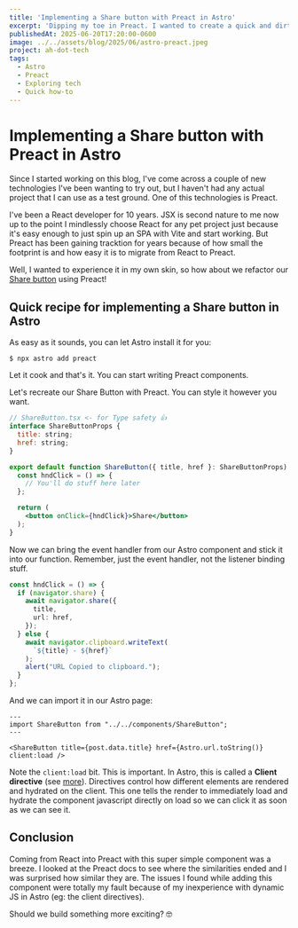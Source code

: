 ```yaml
---
title: 'Implementing a Share button with Preact in Astro'
excerpt: 'Dipping my toe in Preact. I wanted to create a quick and dirty component to ✨feel✨ Preact as an experienced React developer. Spoiler alert: it was a breeze.'
publishedAt: 2025-06-20T17:20:00-0600
image: ../../assets/blog/2025/06/astro-preact.jpeg
project: ah-dot-tech
tags:
  - Astro
  - Preact
  - Exploring tech
  - Quick how-to
---
```

# Implementing a Share button with Preact in Astro

Since I started working on this blog, I've come across a couple of new technologies I've been wanting to try out, but I haven't had any actual project that I can use as a test ground. One of this technologies is Preact.

I've been a React developer for 10 years. JSX is second nature to me now up to the point I mindlessly choose React for any pet project just because it's easy enough to just spin up an SPA with Vite and start working. But Preact has been gaining tracktion for years because of how small the footprint is and how easy it is to migrate from React to Preact.

Well, I wanted to experience it in my own skin, so how about we refactor our [Share button](/blog/astro-share-button) using Preact!

## Quick recipe for implementing a Share button in Astro

As easy as it sounds, you can let Astro install it for you:

```
$ npx astro add preact
```

Let it cook and that's it. You can start writing Preact components.

Let's recreate our Share Button with Preact. You can style it however you want.

```jsx
// ShareButton.tsx <- for Type safety 👍
interface ShareButtonProps {
  title: string;
  href: string;
}

export default function ShareButton({ title, href }: ShareButtonProps) {
  const hndClick = () => {
    // You'll do stuff here later
  };

  return (
    <button onClick={hndClick}>Share</button>
  );
}
```

Now we can bring the event handler from our Astro component and stick it into our function. Remember, just the event handler, not the listener binding stuff.

```ts
const hndClick = () => {
  if (navigator.share) {
    await navigator.share({
      title,
      url: href,
    });
  } else {
    await navigator.clipboard.writeText(
      `${title} - ${href}`
    );
    alert("URL Copied to clipboard.");
  }
};
```

And we can import it in our Astro page:

```astro
---
import ShareButton from "../../components/ShareButton";
---

<ShareButton title={post.data.title} href={Astro.url.toString()} client:load />

```

Note the `client:load` bit. This is important. In Astro, this is called a **Client directive** (see [more](https://docs.astro.build/en/reference/directives-reference/#client-directives)). Directives control how different elements are rendered and hydrated on the client. This one tells the render to immediately load and hydrate the component javascript directly on load so we can click it as soon as we can see it.

## Conclusion

Coming from React into Preact with this super simple component was a breeze. I looked at the Preact docs to see where the similarities ended and I was surprised how similar they are.
The issues I found while adding this component were totally my fault because of my inexperience with dynamic JS in Astro (eg: the client directives).

Should we build something more exciting? 🤓
